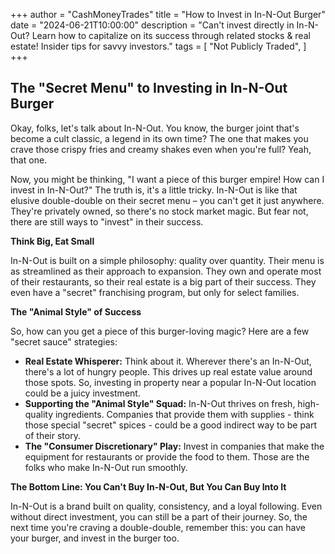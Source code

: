 +++
author = "CashMoneyTrades"
title = "How to Invest in In-N-Out Burger"
date = "2024-06-21T10:00:00"
description = "Can't invest directly in In-N-Out? Learn how to capitalize on its success through related stocks & real estate! Insider tips for savvy investors."
tags = [
    "Not Publicly Traded",
]
+++
        


##  The "Secret Menu" to Investing in In-N-Out Burger

Okay, folks, let's talk about In-N-Out. You know, the burger joint that's become a cult classic, a legend in its own time? The one that makes you crave those crispy fries and creamy shakes even when you're full? Yeah, that one.

Now, you might be thinking, "I want a piece of this burger empire! How can I invest in In-N-Out?"  The truth is, it's a little tricky. In-N-Out is like that elusive double-double on their secret menu – you can't get it just anywhere. They're privately owned, so there's no stock market magic. But fear not, there are still ways to "invest" in their success. 

**Think Big, Eat Small**

In-N-Out is built on a simple philosophy: quality over quantity. Their menu is as streamlined as their approach to expansion. They own and operate most of their restaurants, so their real estate is a big part of their success. They even have a "secret" franchising program, but only for select families.  

**The "Animal Style" of Success**

So, how can you get a piece of this burger-loving magic? Here are a few "secret sauce" strategies:

* **Real Estate Whisperer:**  Think about it. Wherever there's an In-N-Out, there's a lot of hungry people. This drives up real estate value around those spots. So, investing in property near a popular In-N-Out location could be a juicy investment. 
* **Supporting the "Animal Style" Squad:**  In-N-Out thrives on fresh, high-quality ingredients. Companies that provide them with supplies - think those special "secret" spices - could be a good indirect way to be part of their story.
* **The "Consumer Discretionary" Play:** Invest in companies that make the equipment for restaurants or provide the food to them.  Those are the folks who make In-N-Out run smoothly.

**The Bottom Line: You Can't Buy In-N-Out, But You Can Buy Into It**

In-N-Out is a brand built on quality, consistency, and a loyal following. Even without direct investment, you can still be a part of their journey.  So, the next time you're craving a double-double, remember this: you can have your burger, and invest in the burger too. 

        